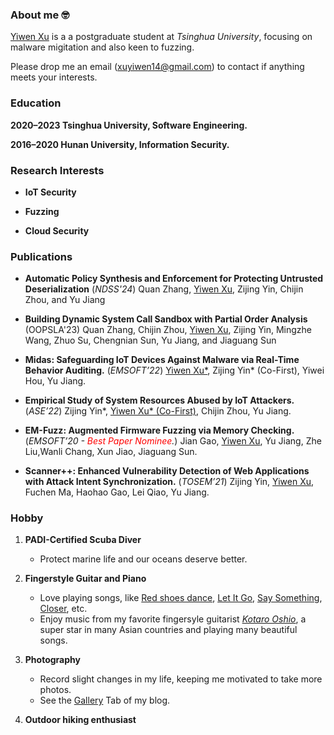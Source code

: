 ### About me 🤓

[Yiwen Xu](https://sites.google.com/view/intro-yiwenxu) is a a postgraduate student at *Tsinghua University*, focusing on malware migitation and also keen to fuzzing.

Please drop me an email ([xuyiwen14@gmail.com](mailto:xuyiwen14@gmail.com)) to contact if anything meets your interests.

### Education

**2020–2023 Tsinghua University, Software Engineering.**

**2016–2020 Hunan University, Information Security.**

### Research Interests

- **IoT Security**

- **Fuzzing**

- **Cloud Security**



### Publications

- **Automatic Policy Synthesis and Enforcement for Protecting Untrusted Deserialization** (*NDSS'24*) Quan Zhang, <u>Yiwen Xu</u>, Zijing Yin, Chijin Zhou, and Yu Jiang


- **Building Dynamic System Call Sandbox with Partial Order Analysis** (OOPSLA'23) Quan Zhang, Chijin Zhou, <u>Yiwen Xu</u>, Zijing Yin, Mingzhe Wang, Zhuo Su, Chengnian Sun, Yu Jiang, and Jiaguang Sun

- **Midas: Safeguarding IoT Devices Against Malware via Real-Time Behavior Auditing.** (*EMSOFT’22*) <u>Yiwen Xu*</u>, Zijing Yin* (Co-First), Yiwei Hou, Yu Jiang.

- **Empirical Study of System Resources Abused by IoT Attackers.** (*ASE’22*) Zijing Yin*, <u>Yiwen Xu* (Co-First)</u>, Chijin Zhou, Yu Jiang.


- **EM-Fuzz: Augmented Firmware Fuzzing via Memory Checking.** (*EMSOFT’20 - <span style="color:red">Best Paper Nominee</span>.*) Jian Gao, <u>Yiwen Xu</u>, Yu Jiang, Zhe Liu,Wanli Chang, Xun Jiao, Jiaguang Sun.

- **Scanner++: Enhanced Vulnerability Detection of Web Applications with Attack Intent Synchronization.** (*TOSEM’21*) Zijing Yin, <u>Yiwen Xu</u>, Fuchen Ma, Haohao Gao, Lei Qiao, Yu Jiang.


### Hobby

1. **PADI-Certified Scuba Diver**
   
   - Protect marine life and our oceans deserve better.

2. **Fingerstyle Guitar and Piano**
   - Love playing songs, like [Red shoes dance](https://www.youtube.com/watch?v=EYS2dRY3GME), [Let It Go](https://www.youtube.com/watch?v=AAnID4RS7Vg), [Say Something](https://www.youtube.com/watch?v=LpjR3yyBi3E), [Closer](https://www.youtube.com/watch?v=xV4FIEIqhYo), etc.
   - Enjoy music from my favorite fingersyle guitarist [*Kotaro Oshio*](https://www.youtube.com/watch?v=7x9Yxna7pE4), a super star in many Asian countries and playing many beautiful songs.

3. **Photography**
   - Record slight changes in my life, keeping me motivated to take more photos.
   - See the [Gallery](http://xudaxian.xyz/gallery/) Tab of my blog.

4. **Outdoor hiking enthusiast** 
